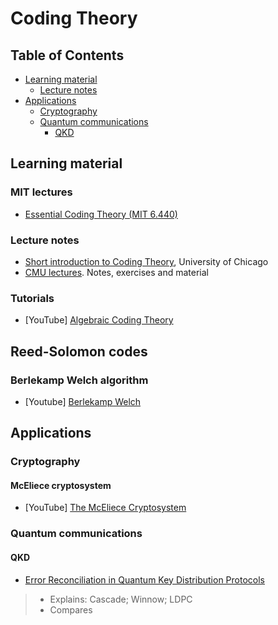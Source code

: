 # Coding Theory

## Table of Contents


* [Learning material](#learning-material)
	* [Lecture notes](#lecture-notes)
* [Applications](#applications)
	* [Cryptography](#cryptography)
	* [Quantum communications](#quantum-communications)
		* [QKD](#qkd)
	


## Learning material

### MIT lectures

- [Essential Coding Theory (MIT 6.440)](http://courses.csail.mit.edu/6.440/spring08/index.html)

### Lecture notes

- [Short introduction to Coding Theory](https://math.uchicago.edu/~may/VIGRE/VIGRE2008/REUPapers/Biswas.pdf), University of Chicago
- [CMU lectures](https://www.cs.cmu.edu/~venkatg/teaching/codingtheory/). Notes, exercises and material

### Tutorials

- [YouTube] [Algebraic Coding Theory](https://www.youtube.com/playlist?list=PLkvhuSoxwjI_UudECvFYArvG0cLbFlzSr)

## Reed-Solomon codes

### Berlekamp Welch algorithm

- [Youtube] [Berlekamp Welch](https://www.youtube.com/watch?v=0WfAGR-vVwk)

## Applications

### Cryptography

#### McEliece cryptosystem

- [YouTube] [The McEliece Cryptosystem](https://www.youtube.com/watch?v=fLwMvbfr76g&list=PLkvhuSoxwjI_UudECvFYArvG0cLbFlzSr&index=10)

### Quantum communications

#### QKD

- [Error Reconciliation in Quantum Key Distribution Protocols](https://link.springer.com/content/pdf/10.1007/978-3-030-47361-7_11.pdf)
>- Explains: Cascade; Winnow; LDPC
>- Compares 